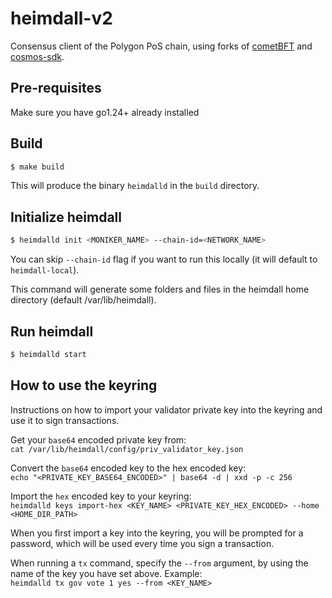 # heimdall-v2

Consensus client of the Polygon PoS chain,
using forks of [cometBFT](https://github.com/0xPolygon/cometBFT) and [cosmos-sdk](https://github.com/0xPolygon/cosmos-sdk).

## Pre-requisites

Make sure you have go1.24+ already installed

## Build
```bash 
$ make build
```
This will produce the binary `heimdalld` in the `build` directory.

## Initialize heimdall
```bash 
$ heimdalld init <MONIKER_NAME> --chain-id=<NETWORK_NAME>
```
You can skip `--chain-id` flag if you want to run this locally (it will default to `heimdall-local`).

This command will generate some folders and files in the heimdall home directory (default /var/lib/heimdall).

## Run heimdall
```bash 
$ heimdalld start
```

## How to use the keyring

Instructions on how to import your validator private key into the keyring and use it to sign transactions.

Get your `base64` encoded private key from:  
`cat /var/lib/heimdall/config/priv_validator_key.json`

Convert the `base64` encoded key to the hex encoded key:  
`echo "<PRIVATE_KEY_BASE64_ENCODED>" | base64 -d | xxd -p -c 256`

Import the `hex` encoded key to your keyring:  
`heimdalld keys import-hex <KEY_NAME> <PRIVATE_KEY_HEX_ENCODED> --home <HOME_DIR_PATH>`

When you first import a key into the keyring, you will be prompted for a password, which will be used every time you sign a transaction.

When running a `tx` command, specify the `--from` argument, by using the name of the key you have set above. Example:  
`heimdalld tx gov vote 1 yes --from <KEY_NAME>`
